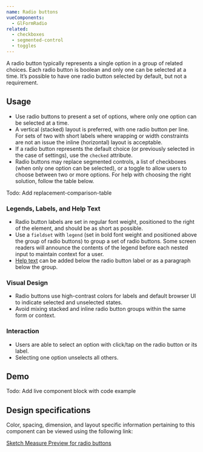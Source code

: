 ```yaml
---
name: Radio buttons
vueComponents:
  - GlFormRadio
related:
  - checkboxes
  - segmented-control
  - toggles
---
```


A radio button typically represents a single option in a group of related choices. Each radio button is boolean and only one can be selected at a time. It’s possible to have one radio button selected by default, but not a requirement.

## Usage

* Use radio buttons to present a set of options, where only one option can be selected at a time.
* A vertical (stacked) layout is preferred, with one radio button per line. For sets of two with short labels where wrapping or width constraints are not an issue the inline (horizontal) layout is acceptable.
* If a radio button represents the default choice (or previously selected in the case of settings), use the `checked` attribute.
* Radio buttons may replace segmented controls, a list of checkboxes (when only one option can be selected), or a toggle to allow users to choose between two or more options. For help with choosing the right solution, follow the table below.

Todo: Add replacement-comparison-table

### Legends, Labels, and Help Text
* Radio button labels are set in regular font weight, positioned to the right of the element, and should be as short as possible.
* Use a `fieldset` with `legend` (set in bold font weight and positioned above the group of radio buttons) to group a set of radio buttons. Some screen readers will announce the contents of the legend before each nested input to maintain context for a user.
* [Help text](/components/forms#help-text) can be added below the radio button label or as a paragraph below the group.

### Visual Design

* Radio buttons use high-contrast colors for labels and default browser UI to indicate selected and unselected states.
* Avoid mixing stacked and inline radio button groups within the same form or context.

### Interaction

* Users are able to select an option with click/tap on the radio button or its label.
* Selecting one option unselects all others.

## Demo

Todo: Add live component block with code example

## Design specifications

Color, spacing, dimension, and layout specific information pertaining to this component can be viewed using the following link:

[Sketch Measure Preview for radio buttons](https://gitlab-org.gitlab.io/gitlab-design/hosted/design-gitlab-specs/radiobuttons-spec-previews/)
